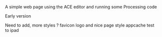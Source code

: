 A simple web page using the ACE editor and running some Processing code

Early version

Need to add,
more styles ?
favicon
logo and nice page style
appcache
test to ipad

   